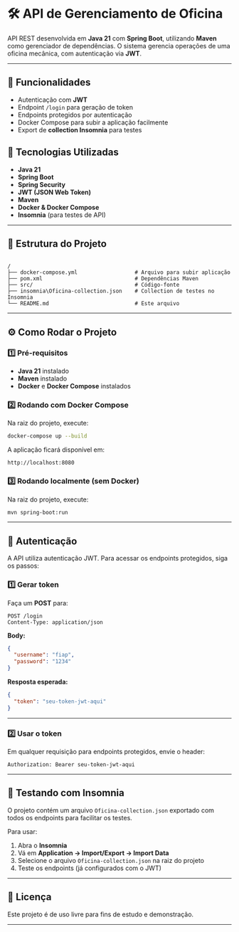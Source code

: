 # 🛠️ API de Gerenciamento de Oficina

API REST desenvolvida em **Java 21** com **Spring Boot**, utilizando **Maven** como gerenciador de dependências.
O sistema gerencia operações de uma oficina mecânica, com autenticação via **JWT**.

---

## 📌 Funcionalidades

- Autenticação com **JWT**
- Endpoint `/login` para geração de token
- Endpoints protegidos por autenticação
- Docker Compose para subir a aplicação facilmente
- Export de **collection Insomnia** para testes

## 🚀 Tecnologias Utilizadas

- **Java 21**
- **Spring Boot**
- **Spring Security**
- **JWT (JSON Web Token)**
- **Maven**
- **Docker & Docker Compose**
- **Insomnia** (para testes de API)

---

## 📂 Estrutura do Projeto

```

/
├── docker-compose.yml                  # Arquivo para subir aplicação
├── pom.xml                             # Dependências Maven
├── src/                                # Código-fonte
├── insomnia\Oficina-collection.json    # Collection de testes no Insomnia
└── README.md                           # Este arquivo

````

---

## ⚙️ Como Rodar o Projeto

### 1️⃣ Pré-requisitos
- **Java 21** instalado
- **Maven** instalado
- **Docker** e **Docker Compose** instalados

### 2️⃣ Rodando com Docker Compose
Na raiz do projeto, execute:

```bash
docker-compose up --build
````

A aplicação ficará disponível em:

```
http://localhost:8080
```

### 3️⃣ Rodando localmente (sem Docker)

Na raiz do projeto, execute:

```bash
mvn spring-boot:run
```

---

## 🔑 Autenticação

A API utiliza autenticação JWT.
Para acessar os endpoints protegidos, siga os passos:

### 1️⃣ Gerar token

Faça um **POST** para:

```
POST /login
Content-Type: application/json
```

**Body:**

```json
{
  "username": "fiap",
  "password": "1234"
}
```

**Resposta esperada:**

```json
{
  "token": "seu-token-jwt-aqui"
}
```

---

### 2️⃣ Usar o token

Em qualquer requisição para endpoints protegidos, envie o header:

```
Authorization: Bearer seu-token-jwt-aqui
```

---

## 🧪 Testando com Insomnia

O projeto contém um arquivo `Oficina-collection.json` exportado com todos os endpoints para facilitar os testes.

Para usar:

1. Abra o **Insomnia**
2. Vá em **Application → Import/Export → Import Data**
3. Selecione o arquivo `Oficina-collection.json` na raiz do projeto
4. Teste os endpoints (já configurados com o JWT)

---

## 📜 Licença

Este projeto é de uso livre para fins de estudo e demonstração.

---
